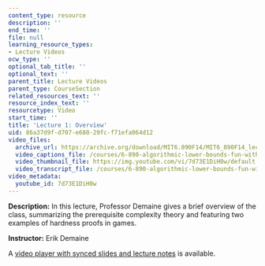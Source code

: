 ```yaml
---
content_type: resource
description: ''
end_time: ''
file: null
learning_resource_types:
- Lecture Videos
ocw_type: ''
optional_tab_title: ''
optional_text: ''
parent_title: Lecture Videos
parent_type: CourseSection
related_resources_text: ''
resource_index_text: ''
resourcetype: Video
start_time: ''
title: 'Lecture 1: Overview'
uid: 86a37d9f-d707-e680-29fc-f71efa064d12
video_files:
  archive_url: https://archive.org/download/MIT6.890F14/MIT6_890F14_lec01_300k.mp4
  video_captions_file: /courses/6-890-algorithmic-lower-bounds-fun-with-hardness-proofs-fall-2014/c02fa9e7300d5a4b8fdb7ddaacb457fd_7d73E1DiH0w.vtt
  video_thumbnail_file: https://img.youtube.com/vi/7d73E1DiH0w/default.jpg
  video_transcript_file: /courses/6-890-algorithmic-lower-bounds-fun-with-hardness-proofs-fall-2014/a9b1835abd1e8ba93fd17587a722b0c9_7d73E1DiH0w.pdf
video_metadata:
  youtube_id: 7d73E1DiH0w
---
```


**Description:** In this lecture, Professor Demaine gives a brief overview of the class, summarizing the prerequisite complexity theory and featuring two examples of hardness proofs in games.

**Instructor:** Erik Demaine

A [video player with synced slides and lecture notes](http://courses.csail.mit.edu/6.890/fall14/lectures/L01.html) is available.




